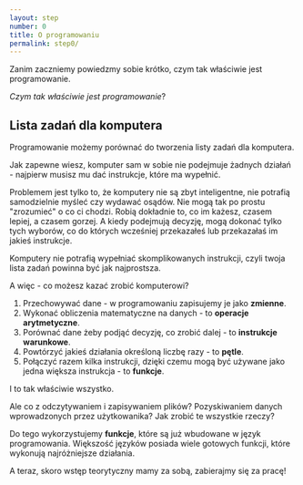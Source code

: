 ```yaml
---
layout: step
number: 0
title: O programowaniu
permalink: step0/
---
```


Zanim zaczniemy powiedzmy sobie krótko, czym tak właściwie jest programowanie.

_Czym tak właściwie jest programowanie_?

## Lista zadań dla komputera

Programowanie możemy porównać do tworzenia listy zadań dla komputera.

Jak zapewne wiesz, komputer sam w sobie nie podejmuje żadnych działań - najpierw musisz mu dać instrukcje, które ma wypełnić.

Problemem jest tylko to, że komputery nie są zbyt inteligentne, nie potrafią samodzielnie myśleć czy wydawać osądów. Nie mogą tak po prostu "zrozumieć" o co ci chodzi. Robią dokładnie to, co im każesz, czasem lepiej, a czasem gorzej. A kiedy podejmują decyzję, mogą dokonać tylko tych wyborów, co do których wcześniej przekazałeś lub przekazałaś im jakieś instrukcje.

Komputery nie potrafią wypełniać skomplikowanych instrukcji, czyli twoja lista zadań powinna być jak najprostsza.

A więc - co możesz kazać zrobić komputerowi?

1. Przechowywać dane - w programowaniu zapisujemy je jako **zmienne**.
2. Wykonać obliczenia matematyczne na danych - to **operacje arytmetyczne**.
3. Porównać dane żeby podjąć decyzję, co zrobić dalej - to **instrukcje warunkowe**.
4. Powtórzyć jakieś działania określoną liczbę razy - to **pętle**.
5. Połączyć razem kilka instrukcji, dzięki czemu mogą być używane jako jedna większa instrukcja - to **funkcje**.

I to tak właściwie wszystko.

Ale co z odczytywaniem i zapisywaniem plików? Pozyskiwaniem danych wprowadzonych przez użytkowanika? Jak zrobić te wszystkie rzeczy?

Do tego wykorzystujemy **funkcje**, które są już wbudowane w język programowania. Większość języków posiada wiele gotowych funkcji, które wykonują najróżniejsze działania.


A teraz, skoro wstęp teorytyczny mamy za sobą, zabierajmy się za pracę!
